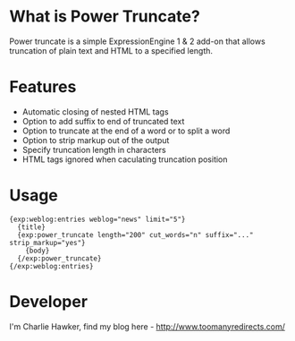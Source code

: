What is Power Truncate?
=======================

Power truncate is a simple ExpressionEngine 1 & 2 add-on that allows truncation of plain text and HTML to a specified length.

Features
========

* Automatic closing of nested HTML tags
* Option to add suffix to end of truncated text
* Option to truncate at the end of a word or to split a word
* Option to strip markup out of the output
* Specify truncation length in characters
* HTML tags ignored when caculating truncation position

Usage
=====

    {exp:weblog:entries weblog="news" limit="5"}
      {title}
      {exp:power_truncate length="200" cut_words="n" suffix="..." strip_markup="yes"}
        {body}
      {/exp:power_truncate}
    {/exp:weblog:entries}

Developer
=========

I'm Charlie Hawker, find my blog here - http://www.toomanyredirects.com/
